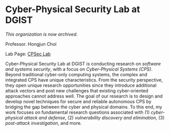 # Cyber-Physical Security Lab at DGIST

*This organization is now archived.*

Professor. Hongjun Choi

Lab Page: [CPSec Lab](https://sites.google.com/view/cpsec)

Cyber-Physical Security Lab at DGIST is conducting research on *software and systems security*, with a focus on *Cyber-Physical Systems (CPS)*. Beyond traditional cyber-only computing systems, the complex and integrated CPS have unique characteristics. From the security perspective, they open unique research opportunities since they introduce additional attack vectors and post new challenges that existing cyber-oriented approaches cannot address well. The goal of our research is to design and develop novel techniques for secure and reliable autonomous CPS by bridging the gap between the cyber and physical domains. To this end, my work focuses on fundamental research questions associated with (1) *cyber-physical attack and defense*, (2) *vulnerability discovery and elimination*, (3) *post-attack investigation*, and more. 
